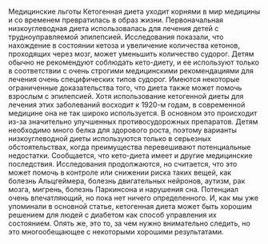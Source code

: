 Медицинские льготы
Кетогенная диета уходит корнями в мир медицины и со временем превратилась в образ жизни. Первоначальная низкоуглеводная диета использовалась для лечения детей с трудноуправляемой эпилепсией. Исследования показали, что нахождение в состоянии кетоза и увеличение количества кетонов, проходящих через мозг, может уменьшить количество судорог.
Детям обычно не рекомендуют соблюдать кето-диету, и ее используют только в соответствии с очень строгими медицинскими рекомендациями для лечения очень специфических типов судорог. Имеются некоторые ограниченные доказательства того, что диета также может помочь взрослым с эпилепсией. Хотя использование кетогенной диеты для лечения этих заболеваний восходит к 1920-м годам, в современной медицине она не так широко используется. В основном это происходит из-за значительно улучшенных противосудорожных препаратов.
Детям необходимо много белка для здорового роста, поэтому варианты низкоуглеводной диеты используются только в серьезных обстоятельствах, когда преимущества перевешивают потенциальные недостатки.
Сообщается, что кето-диета имеет и другие медицинские последствия. Исследования продолжаются, но считается, что это может помочь в контроле или снижении риска таких вещей, как болезнь Альцгеймера, болезнь двигательных нейронов, аутизм, рак мозга, мигрень, болезнь Паркинсона и нарушения сна. Потенциал очень впечатляющий, но пока нет ничего определенного.
И, как мы уже упоминали в основной статье, кетогенная диета может быть хорошим решением для людей с диабетом как способ управления их состоянием. Опять же, это то, за чем нужно внимательно следить, но это многообещающее с некоторыми хорошими результатами.
